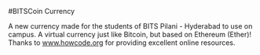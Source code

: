 #BITSCoin Currency

A new currency made for the students of BITS Pilani - Hyderabad to use on campus. A virtual currency just like Bitcoin, but based on Ethereum (Ether)!
<br>
Thanks to www.howcode.org for providing excellent online resources.